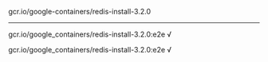gcr.io/google-containers/redis-install-3.2.0 

----
gcr.io/google_containers/redis-install-3.2.0:e2e √

gcr.io/google_containers/redis-install-3.2.0:e2e √

